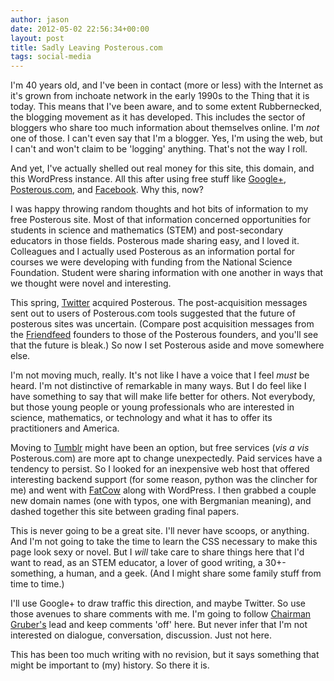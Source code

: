 ```yaml
---
author: jason
date: 2012-05-02 22:56:34+00:00
layout: post
title: Sadly Leaving Posterous.com
tags: social-media
---
```


I'm 40 years old, and I've been in contact (more or less) with the Internet as it's grown from inchoate network in the early 1990s to the Thing that it is today.  This means that I've been aware, and to some extent Rubbernecked, the blogging movement as it has developed.  This includes the sector of bloggers who share too much information about themselves online.  I'm _not_ one of those.  I can't even say that I'm a blogger.  Yes, I'm using the web, but I can't and won't claim to be 'logging' anything.  That's not the way I roll.

And yet, I've actually shelled out real money for this site, this domain, and this WordPress instance.  All this after using free stuff like [Google+](https://plus.google.com/108485665692683169732/posts), [Posterous.com](http://www.posterous.com/jasonemiller), and [Facebook](http://facebook.com).  Why this, now?

I was happy throwing random thoughts and hot bits of information to my free Posterous site.  Most of that information concerned opportunities for students in science and mathematics (STEM) and post-secondary educators in those fields.  Posterous made sharing easy, and I loved it.  Colleagues and I actually used Posterous as an information portal for courses we were developing with funding from the National Science Foundation.  Student were sharing information with one another in ways that we thought were novel and interesting.

This spring, [Twitter](http://twitter.com/#!/jasonemiller) acquired Posterous.  The post-acquisition messages sent out to users of Posterous.com tools suggested that the future of posterous sites was uncertain.  (Compare post acquisition messages from the [Friendfeed](http://friendfeed.com) founders to those of the Posterous founders, and you'll see that the future is bleak.)  So now I set Posterous aside and move somewhere else.

I'm not moving much, really.  It's not like I have a voice that I feel _must_ be heard.  I'm not distinctive of remarkable in many ways.  But I do feel like I have something to say that will make life better for others.  Not everybody, but those young people or young professionals who are interested in science, mathematics, or technology and what it has to offer its practitioners and America.

Moving to [Tumblr](https://www.tumblr.com/) might have been an option, but free services (_vis a vis_ Posterous.com) are more apt to change unexpectedly.  Paid services have a tendency to persist.  So I looked for an inexpensive web host that offered interesting backend support (for some reason, python was the clincher for me) and went with [FatCow](http://www.fatcow.com) along with WordPress.  I then grabbed a couple new domain names (one with typos, one with Bergmanian meaning), and dashed together this site between grading final papers.

This is never going to be a great site.  I'll never have scoops, or anything. And I'm not going to take the time to learn the CSS necessary to make this page look sexy or novel.  But I _will_ take care to share things here that I'd want to read, as an STEM educator, a lover of good writing, a 30+-something, a human, and a geek.  (And I might share some family stuff from time to time.)

I'll use Google+ to draw traffic this direction, and maybe Twitter.  So use those avenues to share comments with me.  I'm going to follow [Chairman Gruber's](http://daringfireball.net) lead and keep comments 'off' here.  But never infer that I'm not interested on dialogue, conversation, discussion.  Just not here.

This has been too much writing with no revision, but it says something that might be important to (my) history.  So there it is.
